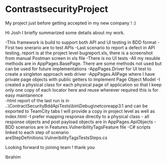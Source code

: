 # ContrastsecurityProject
My project just before getting accepted in my new company ! :)

Hi Josh I briefly summarized some details about my work.

-This framework is build to support both API and UI testing in BDD format
-First two snerario are to test APIs
-Last scenario to report a defect in API testing, report is at the project level bugreport.xls, there is a screenshot from manual Postman screen in xls file
-There is no UI tests
-All my resuble methods are in AppPages.BasePage. There are some methods not used but can be used for future implementations
-AppPages.Driver for UI test to create a singleton approach web driver
-AppPages.AllPage where I have private page objects with public getters to implement Page Object Model
-I created a physical class for each physical page of application so that I keep only one copy of each locator here and reuse wherever required
 this is for easy maintanence	
-html report of the last run is in ..\ContractSecurityBddApiTests\bin\Debug\netcoreapp3.1 and can be exported to TeamCity tabs
 I will provide a copy in project level as well as index.html
-I prefer mapping response directly to a physical class - all response objects and post payload objects are in AppPages.ApiObjects
-BDD scenarios are in Features.VulneribilityTagsFeature file
-C# scripts linked to each step of scenario areStepDefinitions.VulneribilityTagsTestsSteps.cs

Looking forward to joining team !
thank you

Ibrahim


